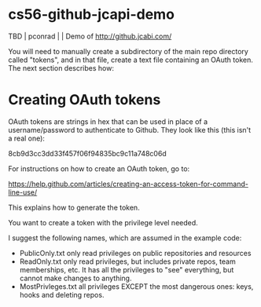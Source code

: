 # cs56-github-jcapi-demo
TBD | pconrad | | Demo of http://github.jcabi.com/


You will need to manually create a subdirectory of the main repo
directory called "tokens", and in that file, create a text file
containing an OAuth token.  The next section describes how:

# Creating OAuth tokens

OAuth tokens are strings in hex that can be used in place of a
username/password to authenticate to Github.  They look like this
(this isn't a real one):

 8cb9d3cc3dd33f457f06f94835bc9c11a748c06d


For instructions on how to create an OAuth token, go to:

https://help.github.com/articles/creating-an-access-token-for-command-line-use/

This explains how to generate the token.

You want to create a token with the privilege level needed.

I suggest the following names, which are assumed in the example code:

* PublicOnly.txt  only read privileges on public repositories and resources
* ReadOnly.txt  only read privileges, but includes private repos, team memberships, etc.  It has all the privileges to "see" everything, but cannot make changes to anything.
* MostPrivleges.txt  all privileges EXCEPT the most dangerous ones: keys, hooks and deleting repos.


